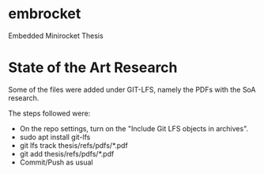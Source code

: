 # embrocket
Embedded Minirocket Thesis


# State of the Art Research
Some of the files were added under GIT-LFS, namely the PDFs with the SoA research.

The steps followed were:
- On the repo settings, turn on the "Include Git LFS objects in archives".
- sudo apt install git-lfs
- git lfs track thesis/refs/pdfs/*.pdf
- git add thesis/refs/pdfs/*.pdf
- Commit/Push as usual
